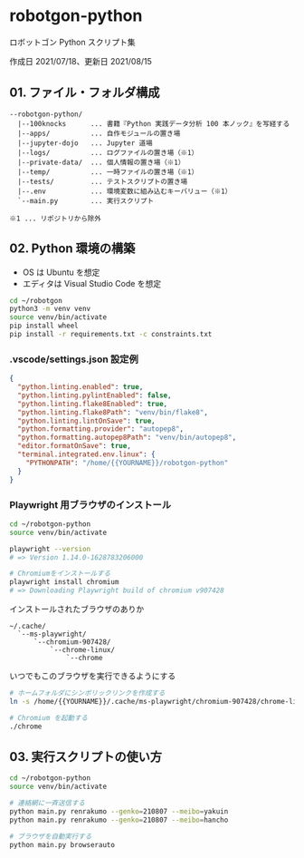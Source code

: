 # robotgon-python

ロボットゴン Python スクリプト集

作成日 2021/07/18、更新日 2021/08/15

## 01. ファイル・フォルダ構成

```text
--robotgon-python/
  |--100knocks      ... 書籍『Python 実践データ分析 100 本ノック』を写経する
  |--apps/          ... 自作モジュールの置き場
  |--jupyter-dojo   ... Jupyter 道場
  |--logs/          ... ログファイルの置き場（※1）
  |--private-data/  ... 個人情報の置き場（※1）
  |--temp/          ... 一時ファイルの置き場（※1）
  |--tests/         ... テストスクリプトの置き場
  |--.env           ... 環境変数に組み込むキーバリュー（※1）
  `--main.py        ... 実行スクリプト

※1 ... リポジトリから除外
```

## 02. Python 環境の構築

- OS は Ubuntu を想定
- エディタは Visual Studio Code を想定

```bash
cd ~/robotgon
python3 -m venv venv
source venv/bin/activate
pip install wheel
pip install -r requirements.txt -c constraints.txt
```

### .vscode/settings.json 設定例

```json
{
  "python.linting.enabled": true,
  "python.linting.pylintEnabled": false,
  "python.linting.flake8Enabled": true,
  "python.linting.flake8Path": "venv/bin/flake8",
  "python.linting.lintOnSave": true,
  "python.formatting.provider": "autopep8",
  "python.formatting.autopep8Path": "venv/bin/autopep8",
  "editor.formatOnSave": true,
  "terminal.integrated.env.linux": {
    "PYTHONPATH": "/home/{{YOURNAME}}/robotgon-python"
  }
}
```

### Playwright 用ブラウザのインストール

```bash
cd ~/robotgon-python
source venv/bin/activate

playwright --version
# => Version 1.14.0-1628783206000

# Chromiumをインストールする
playwright install chromium
# => Downloading Playwright build of chromium v907428
```

インストールされたブラウザのありか

```text
~/.cache/
  `--ms-playwright/
      `--chromium-907428/
          `--chrome-linux/
              `--chrome
```

いつでもこのブラウザを実行できるようにする

```bash
# ホームフォルダにシンボリックリンクを作成する
ln -s /home/{{YOURNAME}}/.cache/ms-playwright/chromium-907428/chrome-linux/chrome /home/{{YOURNAME}}/chrome

# Chromium を起動する
./chrome
```

## 03. 実行スクリプトの使い方

```bash
cd ~/robotgon-python
source venv/bin/activate

# 連絡網に一斉送信する
python main.py renrakumo --genko=210807 --meibo=yakuin
python main.py renrakumo --genko=210807 --meibo=hancho

# ブラウザを自動実行する
python main.py browserauto
```
